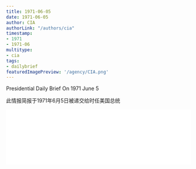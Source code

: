 ```yaml
---
title: 1971-06-05
date: 1971-06-05
author: CIA 
authorLink: "/authors/cia"
timestamp: 
- 1971
- 1971-06
multitype: 
- cia
tags: 
- dailybrief
featuredImagePreview: '/agency/CIA.png'
---
```



Presidential Daily Brief On 1971 June 5

此情报简报于1971年6月5日被递交给时任美国总统

<!--more-->





<div id="over" style="width:100%; overflow:hidden"> <iframe id="sFrame" name="sFrame" frameborder="no" border="0"  allowfullscreen marginwidth="0" scrolling="no" src = " /CIA/1971-06-05.html "  style = " position:absulute; width: 806px; top: 300;" > </iframe> </div>